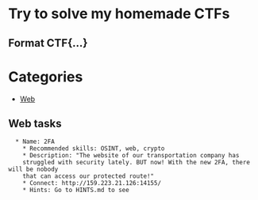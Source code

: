 # Try to solve my homemade CTFs
## Format CTF{...}
# Categories
  * [Web](#web-tasks "Go to web category")
    
         









## Web tasks
      * Name: 2FA
        * Recommended skills: OSINT, web, crypto
        * Description: "The website of our transportation company has 
        struggled with security lately. BUT now! With the new 2FA, there will be nobody 
        that can access our protected route!"
        * Connect: http://159.223.21.126:14155/
        * Hints: Go to HINTS.md to see

